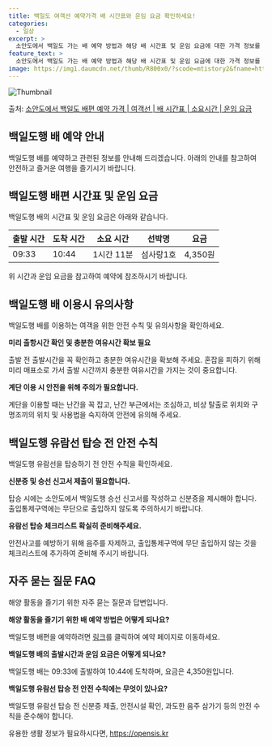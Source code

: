 ```yaml
---
title: 백일도 여객선 예약가격 배 시간표와 운임 요금 확인하세요!
categories:
  - 일상
excerpt: >
  소안도에서 백일도 가는 배 예약 방법과 해당 배 시간표 및 운임 요금에 대한 가격 정보를 안내 드리겠습니다. 안전하고 재밋는 백일도행 여행을 위해 아래 정보 참고하시기 바랍니다. 백일도행 배편 예약하기 👈 클릭소안도에서 백일도행 배 시간표출발 시간도착 시간소요 시간선박명요금09:3310:441시간 11분섬사랑1호4,350원백일도행 배편 예약하기 👈 클릭소안도에서 백일도행 여객선 탑승 시 이용수칙소안도에서 백일도행 배를 이용하는 여객들을 위한 안전 수칙 및 유의사항 중요한 내용: 미리 출항시간 확인 및 충분한 여유시간 확보 필요소안도에서 백일도행 배 출항시간을 확인한다.선박이 출항할 시간이 가까울 수록 사람들이 몰려 혼잡하므로 미리 매표소로 가서 충분한 여유시간을 갖고 출발한다.배가 선착장에 도착하면 탑승..
feature_text: >
  소안도에서 백일도 가는 배 예약 방법과 해당 배 시간표 및 운임 요금에 대한 가격 정보를 안내 드리겠습니다. 안전하고 재밋는 백일도행 여행을 위해 아래 정보 참고하시기 바랍니다. 백일도행 배편 예약하기 👈 클릭소안도에서 백일도행 배 시간표출발 시간도착 시간소요 시간선박명요금09:3310:441시간 11분섬사랑1호4,350원백일도행 배편 예약하기 👈 클릭소안도에서 백일도행 여객선 탑승 시 이용수칙소안도에서 백일도행 배를 이용하는 여객들을 위한 안전 수칙 및 유의사항 중요한 내용: 미리 출항시간 확인 및 충분한 여유시간 확보 필요소안도에서 백일도행 배 출항시간을 확인한다.선박이 출항할 시간이 가까울 수록 사람들이 몰려 혼잡하므로 미리 매표소로 가서 충분한 여유시간을 갖고 출발한다.배가 선착장에 도착하면 탑승..
image: https://img1.daumcdn.net/thumb/R800x0/?scode=mtistory2&fname=https%3A%2F%2Fblog.kakaocdn.net%2Fdn%2FzffoG%2FbtsHBsBufBg%2FKtEWS07rLJnsvuxKK8b7Lk%2Fimg.webp
---
```


![Thumbnail](https://img1.daumcdn.net/thumb/R800x0/?scode=mtistory2&fname=https%3A%2F%2Fblog.kakaocdn.net%2Fdn%2FzffoG%2FbtsHBsBufBg%2FKtEWS07rLJnsvuxKK8b7Lk%2Fimg.webp)

<p>출처: <a href="https://opensis.kr/entry/%EC%86%8C%EC%95%88%EB%8F%84%EC%97%90%EC%84%9C-%EB%B0%B1%EC%9D%BC%EB%8F%84-%EB%B0%B0%ED%8E%B8-%EC%98%88%EC%95%BD-%EA%B0%80%EA%B2%A9-%EC%97%AC%EA%B0%9D%EC%84%A0-%EB%B0%B0-%EC%8B%9C%EA%B0%84%ED%91%9C-%EC%86%8C%EC%9A%94%EC%8B%9C%EA%B0%84-%EC%9A%B4%EC%9E%84-%EC%9A%94%EA%B8%88" rel="dofollow">소안도에서 백일도 배편 예약 가격 | 여객선 | 배 시간표 | 소요시간 | 운임 요금</a> </p>

## 백일도행 배 예약 안내

백일도행 배를 예약하고 관련된 정보를 안내해 드리겠습니다. 아래의 안내를 참고하여 안전하고 즐거운 여행을 즐기시기 바랍니다.

## 백일도행 배편 시간표 및 운임 요금

백일도행 배의 시간표 및 운임 요금은 아래와 같습니다.

**출발 시간** | **도착 시간** | **소요 시간** | **선박명** | **요금**  
---|---|---|---|---  
09:33 | 10:44 | 1시간 11분 | 섬사랑1호 | 4,350원  
  
위 시간과 운임 요금을 참고하여 예약에 참조하시기 바랍니다.

## 백일도행 배 이용시 유의사항

백일도행 배를 이용하는 여객을 위한 안전 수칙 및 유의사항을 확인하세요.

**미리 출항시간 확인 및 충분한 여유시간 확보 필요**

출발 전 출발시간을 꼭 확인하고 충분한 여유시간을 확보해 주세요. 혼잡을 피하기 위해 미리 매표소로 가서 출발 시간까지 충분한 여유시간을
가지는 것이 중요합니다.

**계단 이용 시 안전을 위해 주의가 필요합니다.**

계단을 이용할 때는 난간을 꼭 잡고, 난간 부근에서는 조심하고, 비상 탈출로 위치와 구명조끼의 위치 및 사용법을 숙지하여 안전에 유의해
주세요.

## 백일도행 유람선 탑승 전 안전 수칙

백일도행 유람선을 탑승하기 전 안전 수칙을 확인하세요.

**신분증 및 승선 신고서 제출이 필요합니다.**

탑승 시에는 소안도에서 백일도행 승선 신고서를 작성하고 신분증을 제시해야 합니다. 출입통제구역에는 무단으로 출입하지 않도록 주의하시기
바랍니다.

**유람선 탑승 체크리스트 확실히 준비해주세요.**

안전사고를 예방하기 위해 음주를 자제하고, 출입통제구역에 무단 출입하지 않는 것을 체크리스트에 추가하여 준비해 주시기 바랍니다.

## 자주 묻는 질문 FAQ

해양 활동을 즐기기 위한 자주 묻는 질문과 답변입니다.

**해양 활동을 즐기기 위한 배 예약 방법은 어떻게 되나요?**

백일도행 배편을 예약하려면 [링크](https://opensis.kr/entry/%EC%86%8C%EC%95%88%EB%8F%84%EC%97%90%EC%84%9C-%EB%B0%B1%EC%9D%BC%EB%8F%84-%EB%B0%B0%ED%8E%B8-%EC%98%88%EC%95%BD-%EA%B0%80%EA%B2%A9-%EC%97%AC%EA%B0%9D%EC%84%A0-%EB%B0%B0-%EC%8B%9C%EA%B0%84%ED%91%9C-%EC%86%8C%EC%9A%94%EC%8B%9C%EA%B0%84-%EC%9A%B4%EC%9E%84-%EC%9A%94%EA%B8%88)를 클릭하여 예약 페이지로 이동하세요.

**백일도행 배의 출발시간과 운임 요금은 어떻게 되나요?**

백일도행 배는 09:33에 출발하여 10:44에 도착하며, 요금은 4,350원입니다.

**백일도행 유람선 탑승 전 안전 수칙에는 무엇이 있나요?**

백일도행 유람선 탑승 전 신분증 제출, 안전시설 확인, 과도한 음주 삼가기 등의 안전 수칙을 준수해야 합니다.

 

유용한 생활 정보가 필요하시다면, <a href="https://opensis.kr" rel="dofollow">https://opensis.kr</a>


